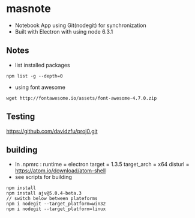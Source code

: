 # masnote
* Notebook App using Git(nodegit) for synchronization
* Built with Electron with using node 6.3.1

## Notes 
* list installed packages 
```
npm list -g --depth=0
```
* using font awesome
```
wget http://fontawesome.io/assets/font-awesome-4.7.0.zip  
```


## Testing
https://github.com/davidzfu/proj0.git


## building
* In .npmrc : runtime = electron target = 1.3.5 target_arch = x64 disturl = https://atom.io/download/atom-shell
* see scripts for building 

```
npm install 
npm install ajv@5.0.4-beta.3
// switch below between plateforms 
npm i nodegit --target_platform=win32
npm i nodegit --target_platform=linux

```

